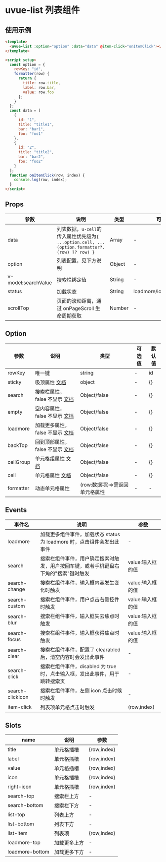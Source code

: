 # uvue-list 列表组件

## 使用示例

```html
<template>
  <uvue-list :option="option" :data="data" @item-click="onItemClick"></uvue-list>
</template>

<script setup>
  const option = {
    rowKey: "id",
    formatter(row) {
      return {
        title: row.title,
        label: row.bar,
        value: row.foo
      };
    }
  };
  const data = [
    {
      id: "1",
      title: "title1",
      bar: "bar1",
      foo: "foo1"
    },
    {
      id: "2",
      title: "title2",
      bar: "bar2",
      foo: "foo2"
    }
  ];
  function onItemClick(row, index) {
    console.log(row, index);
  }
</script>
```

## Props

| 参数                | 说明                                                                                          | 类型   | 可选值                  | 默认值   |
| ------------------- | --------------------------------------------------------------------------------------------- | ------ | ----------------------- | -------- |
| data                | 列表数据，`u-cell`的传入属性优先级为`{ ...option.cell, ...(option.formatter?.(row) ?? row) }` | Array  | -                       | []       |
| option              | 列表配置，见下方说明                                                                          | Object | -                       | {}       |
| v-model:searchValue | 搜索栏绑定值                                                                                  | String | -                       | -        |
| status              | 加载状态                                                                                      | String | loadmore/loading/nomore | loadmore |
| scrollTop           | 页面的滚动距离，通过 onPageScroll 生命周期获取                                                | Number | -                       | 0        |

## Option

| 参数      | 说明                                                                                             | 类型                           | 可选值 | 默认值 |
| --------- | ------------------------------------------------------------------------------------------------ | ------------------------------ | ------ | ------ |
| rowKey    | 唯一键                                                                                           | string                         | -      | id     |
| sticky    | 吸顶属性 [文档](https://uiadmin.net/uview-plus/components/sticky.html#props)                     | object                         | -      | {}     |
| search    | 搜索栏属性，false 不显示 [文档](https://uiadmin.net/uview-plus/components/search.html#props)     | Object/false                   | -      | {}     |
| empty     | 空内容属性，false 不显示 [文档](https://uiadmin.net/uview-plus/components/empty.html#props)      | Object/false                   | -      | {}     |
| loadmore  | 加载更多属性，false 不显示 [文档](https://uiadmin.net/uview-plus/components/loadmore.html#props) | Object/false                   | -      | {}     |
| backTop   | 回到顶部属性，false 不显示 [文档](https://uiadmin.net/uview-plus/components/backTop.html#props)  | Object/false                   | -      | {}     |
| cellGroup | 单元格组属性 [文档](https://uiadmin.net/uview-plus/components/cell.html#cellgroup-props)         | Object/false                   | -      | {}     |
| cell      | 单元格属性 [文档](https://uiadmin.net/uview-plus/components/cell.html#cell-props)                | Object/false                   | -      | {}     |
| formatter | 动态单元格属性                                                                                   | (row:数据项)=>需返回单元格属性 | -      | -      |

## Events

| 事件名           | 说明                                                                                 | 参数             |
| ---------------- | ------------------------------------------------------------------------------------ | ---------------- |
| loadmore         | 加载更多组件事件，加载状态 status 为 loadmore 时，点击组件会发出此事件               | -                |
| search           | 搜索栏组件事件，用户确定搜索时触发，用户按回车键，或者手机键盘右下角的"搜索"键时触发 | value:输入框的值 |
| search-change    | 搜索栏组件事件，输入框内容发生变化时触发                                             | value:输入框的值 |
| search-custom    | 搜索栏组件事件，用户点击右侧控件时触发                                               | value:输入框的值 |
| search-blur      | 搜索栏组件事件，输入框失去焦点时触发                                                 | value:输入框的值 |
| search-focus     | 搜索栏组件事件，输入框获得焦点时触发                                                 | value:输入框的值 |
| search-clear     | 搜索栏组件事件，配置了 clearabled 后，清空内容时会发出此事件                         | -                |
| search-click     | 搜索栏组件事件，disabled 为 true 时，点击输入框，发出此事件，用于跳转搜索页          | -                |
| search-clickIcon | 搜索栏组件事件，左侧 icon 点击时候时触发                                             | -                |
| item-click       | 列表项单元格点击时触发                                                               | (row,index)      |

## Slots

| name            | 说明         | 参数        |
| --------------- | ------------ | ----------- |
| title           | 单元格插槽   | {row,index} |
| label           | 单元格插槽   | {row,index} |
| value           | 单元格插槽   | {row,index} |
| icon            | 单元格插槽   | {row,index} |
| right-icon      | 单元格插槽   | {row,index} |
| search-top      | 搜索栏上方   | -           |
| search-bottom   | 搜索栏下方   | -           |
| list-top        | 列表上方     | -           |
| list-bottom     | 列表下方     | -           |
| list-item       | 列表项       | {row,index} |
| loadmore-top    | 加载更多上方 | -           |
| loadmore-bottom | 加载更多下方 | -           |
